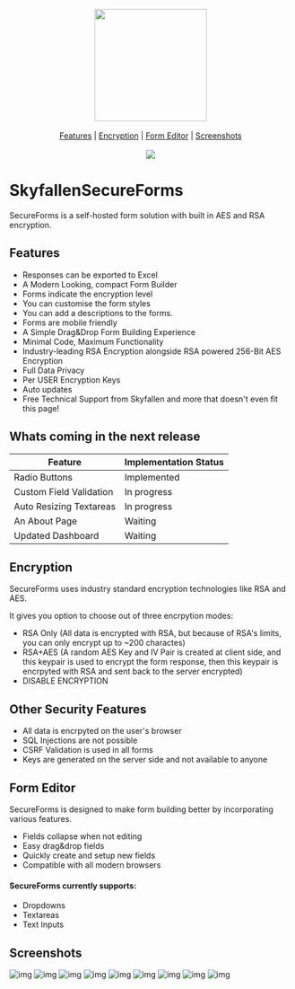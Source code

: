 <p align="center">
  <img height=200 src="https://raw.githubusercontent.com/yigitkeremoktay/ProjectScreenshots/master/SecureFormsLogo.png"> <br> <br>
  <a href="#features">Features</a> | 
  <a href="#encryption">Encryption</a> |
  <a href="#form-editor">Form Editor</a> |
  <a href="#screenshots">Screenshots</a> <br><br>
  <img src="https://forthebadge.com/images/badges/open-source.svg">
</p>

# SkyfallenSecureForms

SecureForms is a self-hosted form solution with built in AES and RSA encryption.

## Features

- Responses can be exported to Excel
- A Modern Looking, compact Form Builder
- Forms indicate the encryption level
- You can customise the form styles
- You can add a descriptions to the forms.
- Forms are mobile friendly
- A Simple Drag&Drop Form Building Experience
- Minimal Code, Maximum Functionality
- Industry-leading RSA Encryption alongside RSA powered 256-Bit AES Encryption
- Full Data Privacy
- Per USER Encryption Keys
- Auto updates
- Free Technical Support from Skyfallen
and more that doesn't even fit this page!

## Whats coming in the next release

| Feature | Implementation Status |
| --- | --- |
| Radio Buttons | Implemented |
| Custom Field Validation | In progress |
| Auto Resizing Textareas | In progress |
| An About Page | Waiting |
| Updated Dashboard | Waiting |

## Encryption

SecureForms uses industry standard encryption technologies like RSA and AES.

It gives you option to choose out of three encrpytion modes:
- RSA Only (All data is encrypted with RSA, but because of RSA's limits, you can only encrypt up to ~200 charactes)
- RSA+AES (A random AES Key and IV Pair is created at client side, and this keypair is used to encrypt the form response, then this keypair is encrpyted with RSA and sent back to the server encrypted)
- DISABLE ENCRYPTION

## Other Security Features

- All data is encrpyted on the user's browser
- SQL Injections are not possible
- CSRF Validation is used in all forms
- Keys are generated on the server side and not available to anyone

## Form Editor

SecureForms is designed to make form building better by incorporating various features.

- Fields collapse when not editing
- Easy drag&drop fields
- Quickly create and setup new fields
- Compatible with all modern browsers


#### SecureForms currently supports:
- Dropdowns
- Textareas
- Text Inputs

## Screenshots
![img](https://raw.githubusercontent.com/yigitkeremoktay/ProjectScreenshots/master/SecureForms/Screen%20Shot%202021-01-28%20at%2021.02.58.png)
![img](https://raw.githubusercontent.com/yigitkeremoktay/ProjectScreenshots/master/SecureForms/Screen%20Shot%202021-01-28%20at%2021.02.22.png)
![img](https://raw.githubusercontent.com/yigitkeremoktay/ProjectScreenshots/master/SecureForms/Screen%20Shot%202021-01-28%20at%2021.01.42.png)
![img](https://raw.githubusercontent.com/yigitkeremoktay/ProjectScreenshots/master/SecureForms/Screen%20Shot%202021-01-28%20at%2021.00.37.png)
![img](https://raw.githubusercontent.com/yigitkeremoktay/ProjectScreenshots/master/SecureForms/Screen%20Shot%202021-01-28%20at%2021.00.26.png)
![img](https://raw.githubusercontent.com/yigitkeremoktay/ProjectScreenshots/master/SecureForms/Screen%20Shot%202021-01-28%20at%2020.58.19.png)
![img](https://raw.githubusercontent.com/yigitkeremoktay/ProjectScreenshots/master/SecureForms/Screen%20Shot%202021-01-28%20at%2020.57.59.png)
![img](https://github.com/yigitkeremoktay/ProjectScreenshots/blob/master/SecureForms/Screen%20Shot%202020-12-26%20at%2015.06.32.png?raw=true)
![img](https://github.com/yigitkeremoktay/ProjectScreenshots/blob/master/SecureForms/Screen%20Shot%202020-12-26%20at%2015.07.34.png?raw=true)
